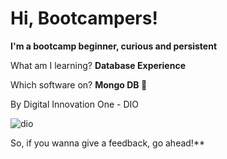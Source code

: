 # Hi, Bootcampers!


**I'm a bootcamp beginner, curious and persistent**

What am I learning? **Database Experience**

Which software on? **Mongo DB 🍃**

By Digital Innovation One - DIO

![dio](https://hermes.digitalinnovation.one/assets/diome/logo.png) 


 So, if you wanna give a feedback, go ahead!**
